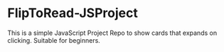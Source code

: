 # FlipToRead-JSProject
This is a simple JavaScript Project Repo to show cards  that expands on clicking. Suitable for beginners.
